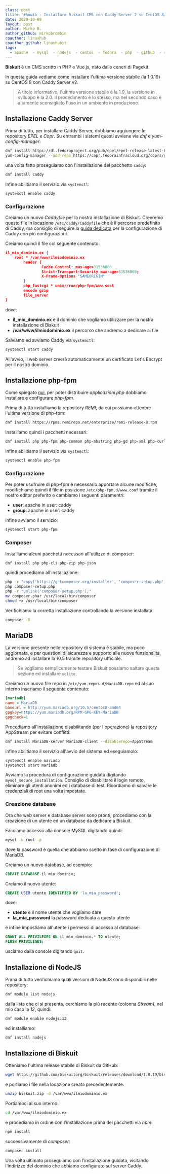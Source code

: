 ```yaml
---
class: post
title: '#howto - Installare Biskuit CMS con Caddy Server 2 su CentOS 8/RHEL 8'
date: 2020-10-09
layout: post
author: Mirko B.
author_github: mirkobrombin
coauthor: linuxhub
coauthor_github: linuxhubit
tags:
  - apache  - mysql  - nodejs  - centos  - fedora  - php  - github  - rhel  - caddy  - bash
---
```

**Biskuit** è un CMS scritto in PHP e Vue.js, nato dalle ceneri di Pagekit.

In questa guida vediamo come installare l'ultima versione stabile (la 1.0.19) su CentOS 8 con Caddy Server v2.

> A titolo informativo, l'ultima versione stabile è la 1.9, la versione in sviluppo è la 2.0. Il procedimento è lo stesso, ma nel secondo caso è altamente sconsigliato l'uso in un ambiente in produzione.

## Installazione Caddy Server
Prima di tutto, per installare Caddy Server, dobbiamo aggiungere le repository *EPEL* e *Copr*. Su entrambi i sistemi questi avviene via *dnf* e *yum-config-manager*:

```bash
dnf install https://dl.fedoraproject.org/pub/epel/epel-release-latest-8.noarch.rpm
yum-config-manager --add-repo https://copr.fedorainfracloud.org/coprs/g/caddy/caddy/repo/epel-7/group_caddy-caddy-epel-7.repo
```

una volta fatto proseguiamo con l'installazione del pacchetto `caddy`:

```bash
dnf install caddy
```

Infine abilitiamo il servizio via `systemctl`:

```bash
systemctl enable caddy
```

### Configurazione
Creiamo un nuovo *Caddyfile* per la nostra installazione di Biskuit. Creeremo questo file in locazione `/etc/caddy/Caddyfile` che è il percorso predefinito di Caddy, ma consiglio di seguire la <a href="https://linuxhub.it/articles/howto-installazione-e-configurazione-di-caddy-server-su-centos-8-rhel-8#title8">guida dedicata</a> per la configurazione di Caddy con più configurazioni.

Creiamo quindi il file col seguente contenuto:

```json
il_mio_dominio.ex {
	root * /var/www/ilmiodominio.ex
        header {
                Cache-Control: max-age=31536000
                Strict-Transport-Security max-age=31536000;
                X-Frame-Options "SAMEORIGIN"
        }
	    php_fastcgi * unix//run/php-fpm/www.sock
        encode gzip
        file_server
}
```

dove:

- **il_mio_dominio.ex** è il dominio che vogliamo utilizzare per la nostra installazione di Biskuit
- **/var/www/ilmiodominio.ex** il percorso che andremo a dedicare ai file

Salviamo ed avviamo Caddy via `systemctl`:

```bash
systemctl start caddy
```

All'avvio, il web server creerà automaticamente un certificato Let's Encrypt per il nostro dominio.

## Installazione php-fpm
Come spiegato <a href="https://linuxhub.it/articles/howto-servire-applicazioni-php-con-caddy-server-su-centos-e-rhel-7-8">qui</a>, per poter distribuire *applicazioni php* dobbiamo installare e configurare *php-fpm*.

Prima di tutto installiamo la repository *REMI*, da cui possiamo ottenere l'ultima versione di php-fpm:

```bash
dnf install https://rpms.remirepo.net/enterprise/remi-release-8.rpm
```

Installiamo quindi i pacchetti necessari:

```bash
dnf install php php-fpm php-common php-mbstring php-gd php-xml php-curl php-mcrypt
```

Infine abilitiamo il servizio via `systemctl`:

```bash
systemctl enable php-fpm
```

### Configurazione
Per poter usufruire di php-fpm è necessario apportare alcune modifiche, modifichiamo quindi il file in posizione `/etc/php-fpm.d/www.conf` tramite il nostro editor preferito e cambiamo i seguenti paramentri:

- **user**: apache in user: caddy
- **group**: apache in user: caddy

infine avviamo il servizio:

```bash
systemctl start php-fpm
```

### Composer
Installiamo alcuni pacchetti necessari all'utilizzo di composer:

```bash
dnf install php php-cli php-zip php-json
```

quindi procediamo all'installazione:

```bash
php -r "copy('https://getcomposer.org/installer', 'composer-setup.php');"
php composer-setup.php
php -r "unlink('composer-setup.php');"
mv composer.phar /usr/local/bin/composer
chmod +x /usr/local/bin/composer
```

Verifichiamo la corretta installazione controllando la versione installata:

```bash
composer -V
```

## MariaDB
La versione presente nelle repository di sistema è stabile, ma poco aggiornata, e per questioni di sicurezza e supporto alle nuove funzionalità, andremo ad installare la 10.5 tramite repository ufficiale.

> Se vogliamo semplicemente testare Biskuit possiamo saltare questa sezione ed installare `sqlite`.

Creiamo un nuovo file repo in `/etc/yum.repos.d/MariaDB.repo` ed al suo interno inseriamo il seguente contenuto:

```ini
[mariadb]
name = MariaDB
baseurl = http://yum.mariadb.org/10.5/centos8-amd64
gpgkey=https://yum.mariadb.org/RPM-GPG-KEY-MariaDB
gpgcheck=1
```

Procediamo all'installazione disabilitando (per l'operazione) la repository AppStream per evitare conflitti:

```bash
dnf install MariaDB-server MariaDB-client --disablerepo=AppStream
```

infine abilitiamo il servizio all'avvio del sistema ed eseguiamolo:

```bash
systemctl enable mariadb
systemctl start mariadb
```

Avviamo la procedura di configurazione guidata digitando `mysql_secure_installation`. Consiglio di disabilitare il login remoto, eliminare gli utenti anonimi ed i database di test. Ricordiamo di salvare le credenziali di root una volta impostate.

### Creazione database
Ora che web server e database server sono pronti, procediamo con la creazione di un utente ed un database da dedicare a Biskuit.

Facciamo accesso alla console MySQL digitando quindi:

```bash
mysql -u root -p
```

dove la password è quella che abbiamo scelto in fase di configurazione di MariaDB.

Creiamo un nuovo database, ad esempio:

```sql
CREATE DATABASE il_mio_dominio;
```

Creiamo il nuovo utente:

```sql
CREATE USER utente IDENTIFIED BY 'la_mia_password';
```

dove:
- **utente** è il nome utente che vogliamo dare
- **la_mia_password** la password dedicata a questo utente

e infine impostiamo all'utente i permessi di accesso al database:

```sql
GRANT ALL PRIVILEGES ON il_mio_dominio.* TO utente;
FLUSH PRIVILEGES;
```

usciamo dalla console digitando `quit`.

## Installazione di NodeJS
Prima di tutto verifichiamo quali versioni di NodeJS sono disponibili nelle repository:

```bash
dnf module list nodejs
```

dalla lista che ci si presenta, cerchiamo la più recente (colonna *Stream*), nel mio caso la *12*, quindi:

```bash
dnf module enable nodejs:12
```

ed installiamo:

```bash
dnf install nodejs
```

## Installazione di Biskuit
Otteniamo l'ultima release stabile di Biskuit da GitHub:

```bash
wget https://github.com/biskuitorg/biskuit/releases/download/1.0.19/biskuit.zip
```

e portiamo i file nella locazione creata precedentemente:

```bash
unzip biskuit.zip -d /var/www/ilmiodominio.ex
```

Portiamoci al suo interno:

```bash
cd /var/www/ilmiodominio.ex
```

e procediamo in ordine con l'installazione prima dei pacchetti via *npm*:

```bash
npm install
```

successivamente di *composer*:

```bash
composer install
```

Una volta ultimato proseguiamo con l'installazione guidata, visitando l'indirizzo del dominio che abbiamo configurato sul server Caddy.

